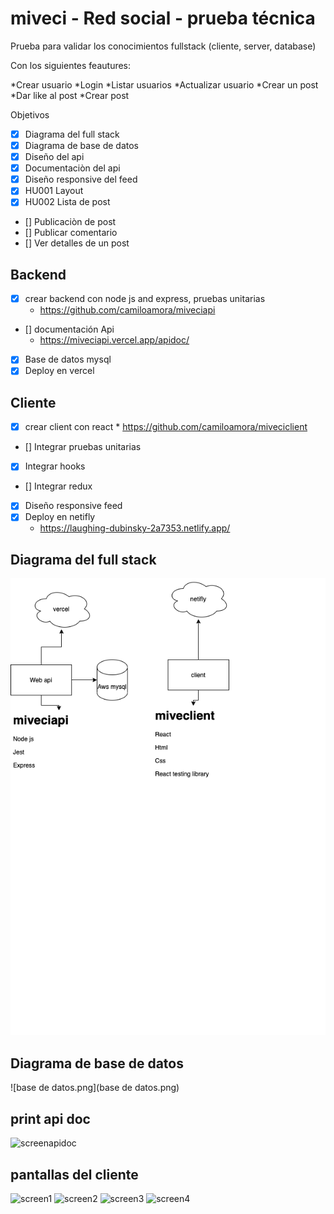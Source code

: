 # miveci - Red social - prueba técnica

Prueba para validar los conocimientos fullstack (cliente, server, database)

Con los siguientes feautures:

*Crear usuario
*Login
*Listar usuarios
*Actualizar usuario
*Crear un post
*Dar like al post
*Crear post

Objetivos

* [x] Diagrama del full stack
* [x] Diagrama de base de datos
* [x] Diseño del api
* [x] Documentaciòn del api
* [x] Diseño responsive del feed
* [x] HU001 Layout
* [x] HU002 Lista de post
* [] Publicaciòn de post
* [] Publicar comentario
* [] Ver detalles de un post


## Backend
* [x] crear backend con node js and express, pruebas unitarias 
    * https://github.com/camiloamora/miveciapi
* [] documentación Api
    * https://miveciapi.vercel.app/apidoc/
* [x] Base de datos mysql
* [x] Deploy en vercel

## Cliente
* [x] crear client con react 
      * https://github.com/camiloamora/miveciclient
* [] Integrar pruebas unitarias
* [x] Integrar hooks
* [] Integrar redux
* [x] Diseño responsive feed
* [x] Deploy en netifly
    * https://laughing-dubinsky-2a7353.netlify.app/


## Diagrama del full stack

   ![architecture.drawio.png](architecture.drawio.png)
   
## Diagrama de base de datos
   ![base de datos.png](base de datos.png)
   
## print api doc
 ![screenapidoc](screenapidoc)
 
## pantallas del cliente
![screen1](screen1)
![screen2](screen2)
![screen3](screen3)
![screen4](screen4)
